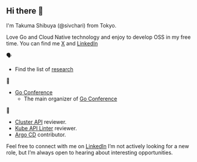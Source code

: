 ## Hi there 👋

I'm Takuma Shibuya (@sivchari) from Tokyo.

Love Go and Cloud Native technology and enjoy to develop OSS in my free time.
You can find me [X](https://x.com/sivchari) and [LinkedIn](https://www.linkedin.com/in/sivchari/)

🗣️

* Find the list of [research](https://github.com/sivchari/research)

🤝

* [Go Conference](https://gocon.jp/)
    * The main organizer of [Go Conference](https://gocon.jp)

👷

* [Cluster API](https://github.com/kubernetes-sigs/cluster-api) reviewer.
* [Kube API Linter](https://github.com/kubernetes-sigs/kube-api-linter) reviewer.
* [Argo CD](https://github.com/argoproj/argo-cd) contributor.

Feel free to connect with me on [LinkedIn](https://www.linkedin.com/in/sivchari/)
I’m not actively looking for a new role, but I’m always open to hearing about interesting opportunities.
